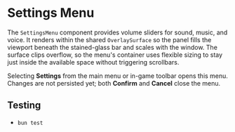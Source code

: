 # Settings Menu

The `SettingsMenu` component provides volume sliders for sound, music, and
voice. It renders within the shared `OverlaySurface` so the panel fills the
viewport beneath the stained-glass bar and scales with the window. The
surface clips overflow, so the menu's container uses flexible sizing to stay
just inside the available space without triggering scrollbars.

Selecting **Settings** from the main menu or in-game toolbar opens this menu.
Changes are not persisted yet; both **Confirm** and **Cancel** close the menu.

## Testing
- `bun test`
